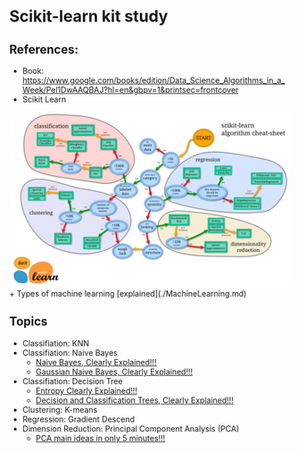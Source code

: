 # Scikit-learn kit study

## References:
+ Book: https://www.google.com/books/edition/Data_Science_Algorithms_in_a_Week/Pel1DwAAQBAJ?hl=en&gbpv=1&printsec=frontcover
+ Scikit Learn
<img src="./scikit-learn_map.png" alt="plugin" style="zoom: 50%;" />
+ Types of machine learning [explained](./MachineLearning.md)


## Topics

+ Classifiation: KNN
+ Classifiation: Naive Bayes
    + [Naive Bayes, Clearly Explained!!!](https://www.youtube.com/watch?v=O2L2Uv9pdDA)
    + [Gaussian Naive Bayes, Clearly Explained!!!](https://www.youtube.com/watch?v=H3EjCKtlVog)
+ Classifiation: Decision Tree
    + [Entropy Clearly Explained!!!](https://www.youtube.com/watch?v=YtebGVx-Fxw&t=882s)
    + [Decision and Classification Trees, Clearly Explained!!!](https://www.youtube.com/watch?v=_L39rN6gz7Y)
+ Clustering: K-means
+ Regression: Gradient Descend
+ Dimension Reduction: Principal Component Analysis (PCA)
    + [PCA main ideas in only 5 minutes!!!](https://www.youtube.com/watch?v=HMOI_lkzW08)